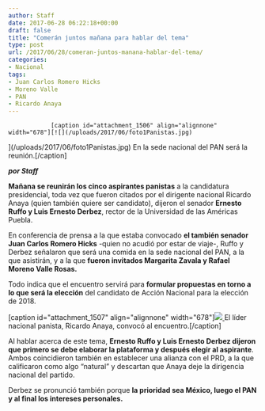 ```yaml
---
author: Staff
date: 2017-06-28 06:22:18+00:00
draft: false
title: "Comerán juntos mañana para hablar del tema"
type: post
url: /2017/06/28/comeran-juntos-manana-hablar-del-tema/
categories:
- Nacional
tags:
- Juan Carlos Romero Hicks
- Moreno Valle
- PAN
- Ricardo Anaya
---
```



				[caption id="attachment_1506" align="alignnone" width="678"][![](/uploads/2017/06/foto1Panistas.jpg)
](/uploads/2017/06/foto1Panistas.jpg) En la sede nacional del PAN será la reunión.[/caption]

_**por Staff**_

**Mañana se reunirán los cinco aspirantes panistas** a la candidatura presidencial, toda vez que fueron citados por el dirigente nacional Ricardo Anaya (quien también quiere ser candidato), dijeron el senador **Ernesto Ruffo y Luis Ernesto Derbez**, rector de la Universidad de las Américas Puebla.

En conferencia de prensa a la que estaba convocado **el también senador Juan Carlos Romero Hicks** -quien no acudió por estar de viaje-, Ruffo y Derbez señalaron que será una comida en la sede nacional del PAN, a la que asistirán, y a la que **fueron invitados Margarita Zavala y Rafael Moreno Valle Rosas.**

Todo indica que el encuentro servirá para **formular propuestas en torno a lo que será la elección** del candidato de Acción Nacional para la elección de 2018.

[caption id="attachment_1507" align="alignnone" width="678"][![](/uploads/2017/06/foto2Panistas.jpg)
](/uploads/2017/06/foto2Panistas.jpg) El líder nacional panista, Ricardo Anaya, convocó al encuentro.[/caption]

Al hablar acerca de este tema, **Ernesto Ruffo y Luis Ernesto Derbez dijeron que primero se debe elaborar la plataforma y después elegir al aspirante**. Ambos coincidieron también en establecer una alianza con el PRD, a la que calificaron como algo “natural” y descartan que Anaya deje la dirigencia nacional del partido.

Derbez se pronunció también porque **la prioridad sea México, luego el PAN y al final los intereses personales.**		
